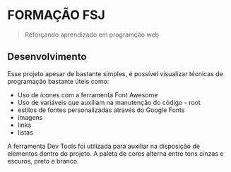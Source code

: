 # FORMAÇÃO FSJ

> Reforçando aprendizado em programção web

## Desenvolvimento

Esse projeto apesar de bastante simples, é possível visualizar técnicas de programação bastante úteis como:
* Uso de ícones com a ferramenta Font Awesome
* Uso de variáveis que auxiliam na manutenção do código - root
* estilos de fontes personalizadas através do Google Fonts
* imagens
* links
* listas
  
A ferramenta Dev Tools foi utilizada para auxiliar na disposição de elementos dentro do projeto.
A paleta de cores alterna entre tons cinzas e escuros, preto e branco. 
